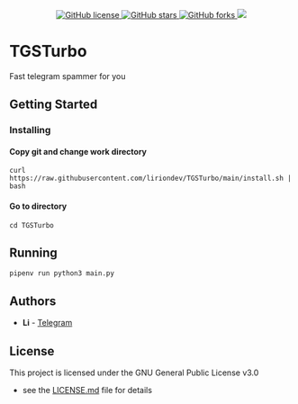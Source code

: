 <p align="center">
    <a href="https://github.com/liriondev/TGSTurbo/blob/main/LICENSE.md">
		<img alt="GitHub license" src="https://img.shields.io/github/license/liriondev/TGSTurbo?style=plastic">
	</a>
    <a href="https://github.com/liriondev/TGSTurbo/stargazers">
		<img alt="GitHub stars" src="https://img.shields.io/github/stars/liriondev/TGSTurbo?style=plastic">
	</a>
	<a href="https://github.com/liriondev/TGSTurbo/network">
		<img alt="GitHub forks" src="https://img.shields.io/github/forks/liriondev/TGSTurbo?style=plastic">
	</a>
    <a href="https://lirion_dev.t.me">
		<img src="https://img.shields.io/badge/telegram-open-blue?style=plastic">
	</a>
</p>

# TGSTurbo

Fast telegram spammer for you

## Getting Started

### Installing

#### Copy git and change work directory

```
curl https://raw.githubusercontent.com/liriondev/TGSTurbo/main/install.sh | bash
```

#### Go to directory

```
cd TGSTurbo
```

## Running

```
pipenv run python3 main.py
```

## Authors

* **Li** -  [Telegram](https://t.me/liFoxDev)

## License

This project is licensed under the GNU General Public License v3.0

 - see the [LICENSE.md](LICENSE.md) file for details